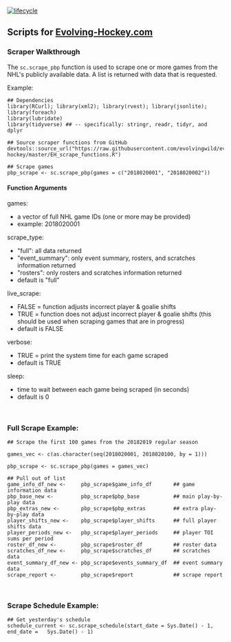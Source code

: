 [![lifecycle](https://img.shields.io/badge/lifecycle-stable-brightgreen.svg)](https://www.tidyverse.org/lifecycle/#stable)

## Scripts for <a href="https://evolving-hockey.com/" target="_blank">Evolving-Hockey.com</a>

### Scraper Walkthrough

The `sc.scrape_pbp` function is used to scrape one or more games from the NHL's publicly available data. A list is returned with data that is requested. 

Example:

``` {r}
## Dependencies
library(RCurl); library(xml2); library(rvest); library(jsonlite); library(foreach)
library(lubridate)
library(tidyverse) ## -- specifically: stringr, readr, tidyr, and dplyr

## Source scraper functions from GitHub
devtools::source_url("https://raw.githubusercontent.com/evolvingwild/evolving-hockey/master/EH_scrape_functions.R")

## Scrape games
pbp_scrape <- sc.scrape_pbp(games = c("2018020001", "2018020002"))
```

#### Function Arguments

games:
- a vector of full NHL game IDs (one or more may be provided)
- example: 2018020001

scrape_type:
- "full": all data returned
- "event_summary": only event summary, rosters, and scratches information returned
- "rosters": only rosters and scratches information returned
- default is "full"

live_scrape:
- FALSE = function adjusts incorrect player & goalie shifts
- TRUE = function does not adjust incorrect player & goalie shifts (this should be used when scraping games that are in progress)
- default is FALSE

verbose:
- TRUE = print the system time for each game scraped
- default is TRUE

sleep:
- time to wait between each game being scraped (in seconds)
- default is 0

<br>

### Full Scrape Example:

``` {r}
## Scrape the first 100 games from the 20182019 regular season

games_vec <- c(as.character(seq(2018020001, 2018020100, by = 1)))

pbp_scrape <- sc.scrape_pbp(games = games_vec)

## Pull out of list
game_info_df_new <-     pbp_scrape$game_info_df       ## game information data
pbp_base_new <-         pbp_scrape$pbp_base           ## main play-by-play data
pbp_extras_new <-       pbp_scrape$pbp_extras         ## extra play-by-play data
player_shifts_new <-    pbp_scrape$player_shifts      ## full player shifts data
player_periods_new <-   pbp_scrape$player_periods     ## player TOI sums per period
roster_df_new <-        pbp_scrape$roster_df          ## roster data
scratches_df_new <-     pbp_scrape$scratches_df       ## scratches data
event_summary_df_new <- pbp_scrape$events_summary_df  ## event summary data
scrape_report <-        pbp_scrape$report             ## scrape report
```

<br>


### Scrape Schedule Example:

``` {r} 
## Get yesterday's schedule
schedule_current <- sc.scrape_schedule(start_date = Sys.Date() - 1, end_date =   Sys.Date() - 1)
```


<br>
<br>

  
  
  
  